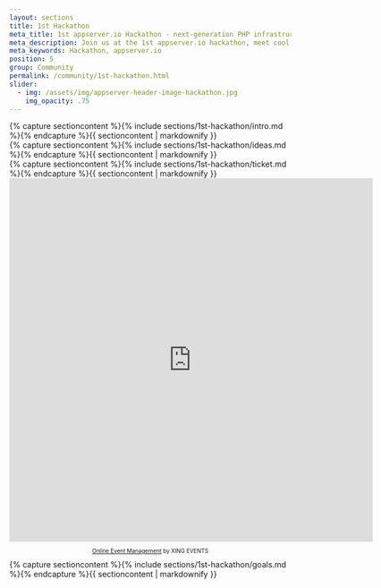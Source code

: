 ```yaml
---
layout: sections
title: 1st Hackathon
meta_title: 1st appserver.io Hackathon - next-generation PHP infrastructure
meta_description: Join us at the 1st appserver.io hackathon, meet cool people and help us to build really cool and helpful stuff based on or within appserver.io.
meta_keywords: Hackathon, appserver.io
position: 5
group: Community
permalink: /community/1st-hackathon.html
slider:
  - img: /assets/img/appserver-header-image-hackathon.jpg
    img_opacity: .75
---
```


<section class="grey">
<div class="container">
{% capture sectioncontent %}{% include sections/1st-hackathon/intro.md %}{% endcapture %}{{ sectioncontent | markdownify }}
</div>
</section>

<section class="blue">
<div class="container">
{% capture sectioncontent %}{% include sections/1st-hackathon/ideas.md %}{% endcapture %}{{ sectioncontent | markdownify }}
</div>
</section>

<section class="grey text-center">
<div class="container">
{% capture sectioncontent %}{% include sections/1st-hackathon/ticket.md %}{% endcapture %}{{ sectioncontent | markdownify }}
<script type="text/javascript" src="https://de.amiando.com/resources/js/amiandoExport.js"></script><iframe src="https://de.amiando.com/1645333-98b63341.html?viewType=iframe&distributionChannel=CHANNEL_IFRAME&panelId=2791009&useDefaults=false&resizeIFrame=true" frameborder="0" width="650px" height="650px" id="_amiandoIFrame2791009"><p>Diese Seite benötigt die Unterstützung von Frames durch Ihren Browser. Bitte nutzen Sie einen Browser, der die Darstellung von Frames unterstützt, damit das amiando Ticketvorverkauf Widget angezeigt werden kann.</p><p>Probieren Sie die amiando <a href="http://de.amiando.com/features.html">online Registrierung</a> noch heute aus.</p></iframe><p style="text-align: center; font-size:10px;"><a href="http://de.amiando.com?viralRefId=1645333-98b63341&utm_campaign=ev-1645333-98b63341&utm_medium=viral&utm_source=EventWebsite&utm_content=TextLinkBottom&utm_term=text-link" target="_blank" alt="Online Event Management" title="Online Event Management" >Online Event Management</a> by XING EVENTS</p>
</div>
</section>

<section class="darkgrey text-center">
<div class="container">
{% capture sectioncontent %}{% include sections/1st-hackathon/goals.md %}{% endcapture %}{{ sectioncontent | markdownify }}
</div>
</section>

<section class="black text-center">
<div class="container"
{% capture sectioncontent %}{% include sections/1st-hackathon/outro.md %}{% endcapture %}{{ sectioncontent | markdownify }}
</div>
</section>
